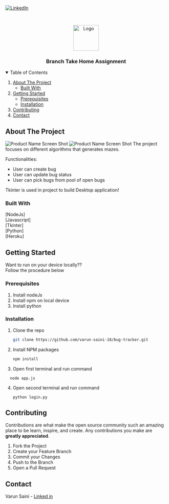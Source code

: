 [![LinkedIn][linkedin-shield]][linkedin-url]



<!-- PROJECT LOGO -->
<br />
<p align="center">
  <a href="https://1drv.ms/u/s!Ar_vfbHCB9exc2gL-vC3tKlqaXo?e=QzYVfC">
    <img src="https://www.mpug.com/wp-content/uploads/2020/03/new-project-logo.png" alt="Logo" width="80" height="80">
  </a>

  <h3 align="center">Branch Take Home Assignment</h3>

  
  </p>
</p>



<!-- TABLE OF CONTENTS -->
<details open="open">
  <summary>Table of Contents</summary>
  <ol>
    <li>
      <a href="#about-the-project">About The Project</a>
      <ul>
        <li><a href="#built-with">Built With</a></li>
      </ul>
    </li>
    <li>
      <a href="#getting-started">Getting Started</a>
      <ul>
        <li><a href="#prerequisites">Prerequisites</a></li>
        <li><a href="#installation">Installation</a></li>
      </ul>
    </li>
    <li><a href="#contributing">Contributing</a></li>
    <li><a href="#contact">Contact</a></li>
  </ol>
</details>



<!-- ABOUT THE PROJECT -->
## About The Project


![Product Name Screen Shot][product-screenshot]
![Product Name Screen Shot][product-screenshot1]
The project focuses on different algorithms that generates mazes.

Functionalities:
* User can create bug
* User can update bug status
* User can pick bugs from pool of open bugs

Tkinter is used in project to build Desktop application!
### Built With
 [NodeJs]    
 [Javascript]  
 [Tkinter]    
 [Python]   
 [Heroku]  



<!-- GETTING STARTED -->
## Getting Started

Want to run on your device locally??    
Follow the procedure below

### Prerequisites

1. Install nodeJs
2. Install npm on local device
3. Install python


### Installation

1. Clone the repo
   ```sh
   git clone https://github.com/varun-saini-18/bug-tracker.git
   ```
2. Install NPM packages
   ```sh
   npm install
   
   ```
   
3. Open first terminal and run command
```JS
  node app.js
   ```
4. Open second terminal and run command
   ```JS
   python login.py
   ```



<!-- CONTRIBUTING -->
## Contributing

Contributions are what make the open source community such an amazing place to be learn, inspire, and create. Any contributions you make are **greatly appreciated**.

1. Fork the Project
2. Create your Feature Branch
3. Commit your Changes
4. Push to the Branch
5. Open a Pull Request



<!-- CONTACT -->
## Contact

Varun Saini - [Linked in](https://www.linkedin.com/in/varun-sainii/)




[linkedin-shield]: https://img.shields.io/badge/-LinkedIn-black.svg?style=for-the-badge&logo=linkedin&colorB=555
[linkedin-url]: https://www.linkedin.com/in/varun-sainii
[product-screenshot]: images/bug_tracker_login_ss.png
[product-screenshot1]: images/bug_tracker_db_ss.png
[product-screenshot2]: images/bug_tracker_open_ss.png
